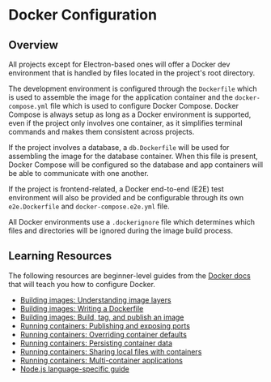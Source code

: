 # Docker Configuration

## Overview

All projects except for Electron-based ones will offer a Docker dev environment that is handled by files located in the project's root directory.

The development environment is configured through the `Dockerfile` which is used to assemble the image for the application container and the `docker-compose.yml` file which is used to configure Docker Compose. Docker Compose is always setup as long as a Docker environment is supported, even if the project only involves one container, as it simplifies terminal commands and makes them consistent across projects.

If the project involves a database, a `db.Dockerfile` will be used for assembling the image for the database container. When this file is present, Docker Compose will be configured so the database and app containers will be able to communicate with one another.

If the project is frontend-related, a Docker end-to-end (E2E) test environment will also be provided and be configurable through its own `e2e.Dockerfile` and `docker-compose.e2e.yml` file.

All Docker environments use a `.dockerignore` file which determines which files and directories will be ignored during the image build process.

## Learning Resources

The following resources are beginner-level guides from the [Docker docs](https://docs.docker.com) that will teach you how to configure Docker.

- [Building images: Understanding image layers](https://docs.docker.com/get-started/docker-concepts/building-images/understanding-image-layers)
- [Building images: Writing a Dockerfile](https://docs.docker.com/get-started/docker-concepts/building-images/writing-a-dockerfile)
- [Building images: Build, tag, and publish an image](https://docs.docker.com/get-started/docker-concepts/building-images/build-tag-and-publish-an-image)
- [Running containers: Publishing and exposing ports](https://docs.docker.com/get-started/docker-concepts/running-containers/publishing-ports)
- [Running containers: Overriding container defaults](https://docs.docker.com/get-started/docker-concepts/running-containers/overriding-container-defaults)
- [Running containers: Persisting container data](https://docs.docker.com/get-started/docker-concepts/running-containers/persisting-container-data)
- [Running containers: Sharing local files with containers](https://docs.docker.com/get-started/docker-concepts/running-containers/sharing-local-files)
- [Running containers: Multi-container applications](https://docs.docker.com/get-started/docker-concepts/running-containers/multi-container-applications)
- [Node.js language-specific guide](https://docs.docker.com/guides/nodejs)
